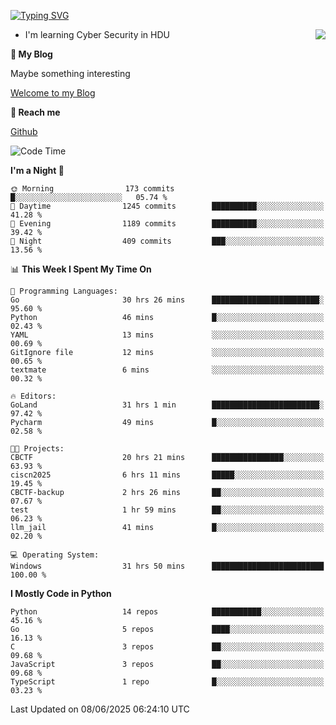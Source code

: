 [![Typing SVG](https://readme-typing-svg.herokuapp.com?font=Fira+Code&pause=1000&random=false&width=450&height=60&lines=Hello+%F0%9F%91%8B%F0%9F%8F%BB;I'm+JBNRZ)](https://git.io/typing-svg)

<a href="#">
  <img align="right" src="https://github-readme-stats.vercel.app/api?username=JBNRZ&show_icons=true&bg_color=15,f2f7fd,E0EAFC" />
</a>

- I'm learning Cyber Security in HDU

 **🌱 My Blog**

Maybe something interesting

[Welcome to my Blog](https://jbnrz.com.cn/)

 **💬 Reach me** 

[Github](https://github.com/JBNRZ)


<!--START_SECTION:waka-->
![Code Time](http://img.shields.io/badge/Code%20Time-1%2C237%20hrs%2027%20mins-blue)

**I'm a Night 🦉** 

```text
🌞 Morning                173 commits         █░░░░░░░░░░░░░░░░░░░░░░░░   05.74 % 
🌆 Daytime                1245 commits        ██████████░░░░░░░░░░░░░░░   41.28 % 
🌃 Evening                1189 commits        ██████████░░░░░░░░░░░░░░░   39.42 % 
🌙 Night                  409 commits         ███░░░░░░░░░░░░░░░░░░░░░░   13.56 % 
```


📊 **This Week I Spent My Time On** 

```text
💬 Programming Languages: 
Go                       30 hrs 26 mins      ████████████████████████░   95.60 % 
Python                   46 mins             █░░░░░░░░░░░░░░░░░░░░░░░░   02.43 % 
YAML                     13 mins             ░░░░░░░░░░░░░░░░░░░░░░░░░   00.69 % 
GitIgnore file           12 mins             ░░░░░░░░░░░░░░░░░░░░░░░░░   00.65 % 
textmate                 6 mins              ░░░░░░░░░░░░░░░░░░░░░░░░░   00.32 % 

🔥 Editors: 
GoLand                   31 hrs 1 min        ████████████████████████░   97.42 % 
Pycharm                  49 mins             █░░░░░░░░░░░░░░░░░░░░░░░░   02.58 % 

🐱‍💻 Projects: 
CBCTF                    20 hrs 21 mins      ████████████████░░░░░░░░░   63.93 % 
ciscn2025                6 hrs 11 mins       █████░░░░░░░░░░░░░░░░░░░░   19.45 % 
CBCTF-backup             2 hrs 26 mins       ██░░░░░░░░░░░░░░░░░░░░░░░   07.67 % 
test                     1 hr 59 mins        ██░░░░░░░░░░░░░░░░░░░░░░░   06.23 % 
llm_jail                 41 mins             █░░░░░░░░░░░░░░░░░░░░░░░░   02.20 % 

💻 Operating System: 
Windows                  31 hrs 50 mins      █████████████████████████   100.00 % 
```

**I Mostly Code in Python** 

```text
Python                   14 repos            ███████████░░░░░░░░░░░░░░   45.16 % 
Go                       5 repos             ████░░░░░░░░░░░░░░░░░░░░░   16.13 % 
C                        3 repos             ██░░░░░░░░░░░░░░░░░░░░░░░   09.68 % 
JavaScript               3 repos             ██░░░░░░░░░░░░░░░░░░░░░░░   09.68 % 
TypeScript               1 repo              █░░░░░░░░░░░░░░░░░░░░░░░░   03.23 % 
```




 Last Updated on 08/06/2025 06:24:10 UTC
<!--END_SECTION:waka-->
